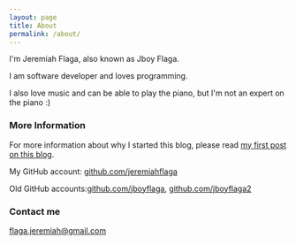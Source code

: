 ```yaml
---
layout: page
title: About
permalink: /about/
---
```


I'm Jeremiah Flaga, also known as Jboy Flaga.

I am software developer and loves programming.

I also love music and can be able to play the piano, but I'm not an expert on the piano :)

### More Information

For more information about why I started this blog, please read [my first post on this blog](/2017/03/12/moving-my-blog-to-github-again/).

My GitHub account: [github.com/jeremiahflaga](https://github.com/jeremiahflaga)

Old GitHub accounts:[github.com/jboyflaga](https://github.com/jboyflaga), [github.com/jboyflaga2](https://github.com/jboyflaga2)


### Contact me

[flaga.jeremiah@gmail.com](mailto:flaga.jeremiah@gmail.com)
